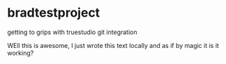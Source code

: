 # bradtestproject
getting to grips with truestudio git integration

WEll this is awesome, I just wrote this text locally and as if by magic it
is it working?